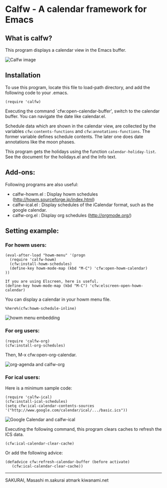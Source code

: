 # Calfw - A calendar framework for Emacs

## What is calfw?

This program displays a calendar view in the Emacs buffer.

![Calfw image](https://cacoo.com/diagrams/vrScI4K2QlmDApfd-946E8.png)

## Installation

To use this program, locate this file to load-path directory,
and add the following code to your .emacs.

    (require 'calfw)

Executing the command `cfw:open-calendar-buffer', switch to the calendar buffer.
You can navigate the date like calendar.el.

Schedule data which are shown in the calendar view, are collected
by the variables `cfw:contents-functions` and
`cfw:annotations-functions`. The former variable defines schedule
contents. The later one does date annotations like the moon phases.

This program gets the holidays using the function
`calendar-holiday-list`. See the document for the holidays.el and the Info text.

## Add-ons:

Following programs are also useful:

- calfw-howm.el : Display howm schedules (http://howm.sourceforge.jp/index.html)
- calfw-ical.el : Display schedules of the iCalendar format, such as the google calendar.
- calfw-org.el  : Display org schedules (http://orgmode.org/)

## Setting example:

### For howm users:

    (eval-after-load "howm-menu" '(progn
      (require 'calfw-howm)
      (cfw:install-howm-schedules)
      (define-key howm-mode-map (kbd "M-C") 'cfw:open-howm-calendar)
    ))
    
    If you are using Elscreen, here is useful.
    (define-key howm-mode-map (kbd "M-C") 'cfw:elscreen-open-howm-calendar)

You can display a calendar in your howm menu file.

    %here%(cfw:howm-schedule-inline)

![howm menu embedding](https://cacoo.com/diagrams/vrScI4K2QlmDApfd-E63EA.png)

### For org users:

    (require 'calfw-org)
    (cfw:install-org-schedules) 

Then, M-x cfw:open-org-calendar.

![org-agenda and calfw-org](https://cacoo.com/diagrams/S6aJntG6giGs44Yn-89CB2.png)

### For ical users:

Here is a minimum sample code:


    (require 'calfw-ical)
    (cfw:install-ical-schedules)
    (setq cfw:ical-calendar-contents-sources '("http://www.google.com/calendar/ical/.../basic.ics"))

![Google Calendar and calfw-ical](https://cacoo.com/diagrams/vrScI4K2QlmDApfd-D63DE.png)

Executing the following command, this program clears caches to refresh the ICS data.

    (cfw:ical-calendar-clear-cache)

Or add the following advice:

    (defadvice cfw:refresh-calendar-buffer (before activate)
       (cfw:ical-calendar-clear-cache))

--------------------------------------------------

SAKURAI, Masashi
m.sakurai atmark kiwanami.net
